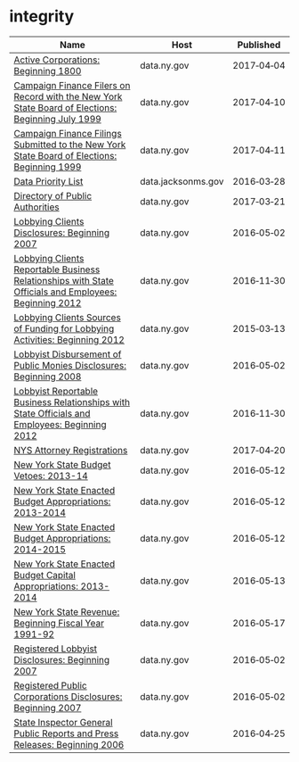 # integrity

Name | Host | Published
---- | ---- | ---------
[Active Corporations: Beginning 1800](../datasets/n9v6-gdp6.md) | data.ny.gov | 2017&#x2011;04&#x2011;04
[Campaign Finance Filers on Record with the New York State Board of Elections: Beginning July 1999](../datasets/p9kb-7ijk.md) | data.ny.gov | 2017&#x2011;04&#x2011;10
[Campaign Finance Filings Submitted to the New York State Board of Elections: Beginning 1999](../datasets/55r5-jny4.md) | data.ny.gov | 2017&#x2011;04&#x2011;11
[Data Priority List](../datasets/yjnx-i3j5.md) | data.jacksonms.gov | 2016&#x2011;03&#x2011;28
[Directory of Public Authorities](../datasets/4vym-q77x.md) | data.ny.gov | 2017&#x2011;03&#x2011;21
[Lobbying Clients Disclosures: Beginning 2007](../datasets/8bmh-tuz3.md) | data.ny.gov | 2016&#x2011;05&#x2011;02
[Lobbying Clients Reportable Business Relationships with State Officials and Employees: Beginning 2012](../datasets/238s-kr2h.md) | data.ny.gov | 2016&#x2011;11&#x2011;30
[Lobbying Clients Sources of Funding for Lobbying Activities: Beginning 2012](../datasets/m8it-6x3c.md) | data.ny.gov | 2015&#x2011;03&#x2011;13
[Lobbyist Disbursement of Public Monies Disclosures: Beginning 2008](../datasets/scx8-uayk.md) | data.ny.gov | 2016&#x2011;05&#x2011;02
[Lobbyist Reportable Business Relationships with State Officials and Employees: Beginning 2012](../datasets/jtad-7m6s.md) | data.ny.gov | 2016&#x2011;11&#x2011;30
[NYS Attorney Registrations](../datasets/eqw2-r5nb.md) | data.ny.gov | 2017&#x2011;04&#x2011;20
[New York State Budget Vetoes: 2013-14](../datasets/674u-sjky.md) | data.ny.gov | 2016&#x2011;05&#x2011;12
[New York State Enacted Budget Appropriations: 2013-2014](../datasets/wbuv-35mw.md) | data.ny.gov | 2016&#x2011;05&#x2011;12
[New York State Enacted Budget Appropriations: 2014-2015](../datasets/rkm7-fnc2.md) | data.ny.gov | 2016&#x2011;05&#x2011;12
[New York State Enacted Budget Capital Appropriations: 2013-2014](../datasets/tc88-gm5r.md) | data.ny.gov | 2016&#x2011;05&#x2011;13
[New York State Revenue: Beginning Fiscal Year 1991-92](../datasets/eda3-in2f.md) | data.ny.gov | 2016&#x2011;05&#x2011;17
[Registered Lobbyist Disclosures: Beginning 2007](../datasets/djsm-9cw7.md) | data.ny.gov | 2016&#x2011;05&#x2011;02
[Registered Public Corporations Disclosures: Beginning 2007](../datasets/kn2d-a3m3.md) | data.ny.gov | 2016&#x2011;05&#x2011;02
[State Inspector General Public Reports and Press Releases: Beginning 2006](../datasets/ptx6-hh79.md) | data.ny.gov | 2016&#x2011;04&#x2011;25

